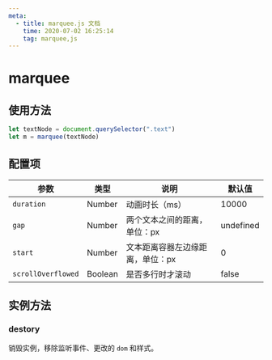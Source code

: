 ```yaml
---
meta:
  - title: marquee.js 文档
    time: 2020-07-02 16:25:14
    tag: marquee,js
---
```


# marquee

## 使用方法

```js
let textNode = document.querySelector(".text")
let m = marquee(textNode)
```

## 配置项

| 参数               | 类型    | 说明                             | 默认值    |
| ------------------ | ------- | -------------------------------- | --------- |
| `duration`         | Number  | 动画时长（ms）                   | 10000     |
| `gap`              | Number  | 两个文本之间的距离，单位：px     | undefined |
| `start`            | Number  | 文本距离容器左边缘距离，单位：px | 0         |
| `scrollOverflowed` | Boolean | 是否多行时才滚动                 | false     |

## 实例方法

### destory

销毁实例，移除监听事件、更改的 `dom` 和样式。
